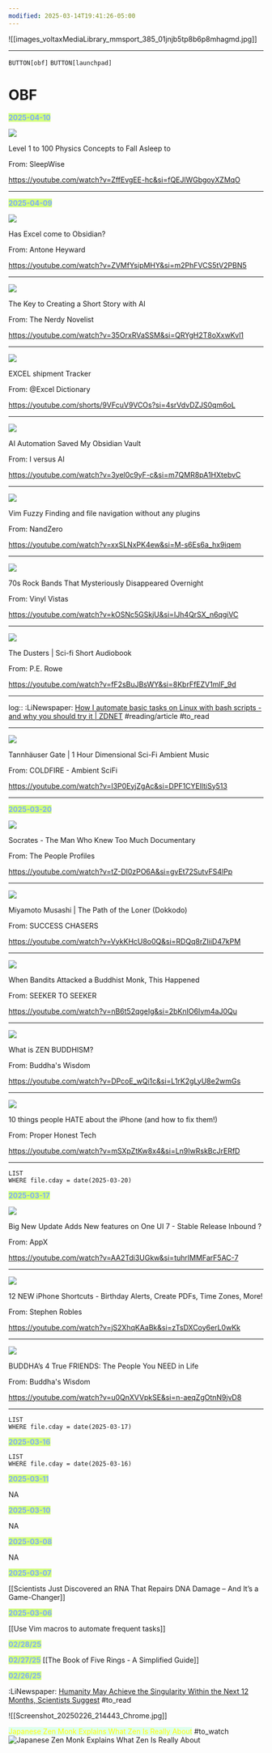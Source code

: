 ```yaml
---
modified: 2025-03-14T19:41:26-05:00
---
```

![[images_voltaxMediaLibrary_mmsport_385_01jnjb5tp8b6p8mhagmd.jpg]]

---

`BUTTON[obf]`  `BUTTON[launchpad]`

# OBF

**<span style="background-color:#D2FD7E;"><span style='color: #7EABFD'>2025-04-10</span></span>**

![](https://i.ytimg.com/vi/ZffEvgEE-hc/hqdefault.jpg)

Level 1 to 100 Physics Concepts to Fall Asleep to

From: SleepWise

https://youtube.com/watch?v=ZffEvgEE-hc&si=fQEJlWGbgoyXZMqO

---




**<span style="background-color:#D2FD7E;"><span style='color: #7EABFD'>2025-04-09</span></span>**

![](https://i.ytimg.com/vi/ZVMfYsipMHY/hqdefault.jpg)

Has Excel come to Obsidian?

From: Antone Heyward

https://youtube.com/watch?v=ZVMfYsipMHY&si=m2PhFVCS5tV2PBN5

---

![](https://i.ytimg.com/vi/35OrxRVaSSM/hqdefault.jpg)

The Key to Creating a Short Story with AI

From: The Nerdy Novelist

https://youtube.com/watch?v=35OrxRVaSSM&si=QRYgH2T8oXxwKvl1

---
![](%http_data.thumbnail_url)

EXCEL shipment Tracker

From: @Excel Dictionary

https://youtube.com/shorts/9VFcuV9VCOs?si=4srVdvDZJS0qm6oL

---
![](https://i.ytimg.com/vi/3yel0c9yF-c/hqdefault.jpg)

AI Automation Saved My Obsidian Vault

From: I versus AI

https://youtube.com/watch?v=3yel0c9yF-c&si=m7QMR8pA1HXtebvC

---

![](https://i.ytimg.com/vi/xxSLNxPK4ew/hqdefault.jpg)

Vim Fuzzy Finding and file navigation without any plugins

From: NandZero

https://youtube.com/watch?v=xxSLNxPK4ew&si=M-s6Es6a_hx9iqem

---

![](https://i.ytimg.com/vi/kOSNc5GSkjU/hqdefault.jpg)

70s Rock Bands That Mysteriously Disappeared Overnight

From: Vinyl Vistas

https://youtube.com/watch?v=kOSNc5GSkjU&si=IJh4QrSX_n6qgiVC

---
![](https://i.ytimg.com/vi/fF2sBuJBsWY/hqdefault.jpg)

The Dusters | Sci-fi Short Audiobook

From: P.E. Rowe

https://youtube.com/watch?v=fF2sBuJBsWY&si=8KbrFfEZV1mlF_9d

---

log:: :LiNewspaper: [How I automate basic tasks on Linux with bash scripts - and why you should try it | ZDNET](%cl_text) #reading/article #to_read

---
![](https://i.ytimg.com/vi/I3P0EyjZgAc/hqdefault.jpg)

Tannhäuser Gate | 1 Hour Dimensional Sci-Fi Ambient Music

From: COLDFIRE - Ambient SciFi

https://youtube.com/watch?v=I3P0EyjZgAc&si=DPF1CYElltiSy513

---










**<span style="background-color:#D2FD7E;"><span style='color: #7EABFD'>2025-03-20</span></span>**



![](https://i.ytimg.com/vi/tZ-Dl0zPO6A/hqdefault.jpg)

Socrates - The Man Who Knew Too Much Documentary

From: The People Profiles

https://youtube.com/watch?v=tZ-Dl0zPO6A&si=gvEt72SutvFS4lPp

---

![](https://i.ytimg.com/vi/VykKHcU8o0Q/hqdefault.jpg)

Miyamoto Musashi | The Path of the Loner (Dokkodo)

From: SUCCESS CHASERS

https://youtube.com/watch?v=VykKHcU8o0Q&si=RDQq8rZIiiD47kPM

---

![](https://i.ytimg.com/vi/nB6t52qgeIg/hqdefault.jpg)

When Bandits Attacked a Buddhist Monk, This Happened

From: SEEKER TO SEEKER

https://youtube.com/watch?v=nB6t52qgeIg&si=2bKnIO6Iym4aJ0Qu

---

![](https://i.ytimg.com/vi/DPcoE_wQi1c/hqdefault.jpg)

What is ZEN BUDDHISM?

From: Buddha's Wisdom

https://youtube.com/watch?v=DPcoE_wQi1c&si=L1rK2gLyU8e2wmGs

---

![](https://i.ytimg.com/vi/mSXpZtKw8x4/hqdefault.jpg)

10 things people HATE about the iPhone (and how to fix them!)

From: Proper Honest Tech

https://youtube.com/watch?v=mSXpZtKw8x4&si=Ln9IwRskBcJrERfD

---


```dataview
LIST
WHERE file.cday = date(2025-03-20)
```

**<span style="background-color:#D2FD7E;"><span style='color: #7EABFD'>2025-03-17</span></span>**

![](https://i.ytimg.com/vi/AA2Tdi3UGkw/hqdefault.jpg)

Big New Update Adds New features on One UI 7 - Stable Release Inbound ?

From: AppX

https://youtube.com/watch?v=AA2Tdi3UGkw&si=tuhrIMMFarF5AC-7

---
![](https://i.ytimg.com/vi/jS2XhqKAaBk/hqdefault.jpg)

12 NEW iPhone Shortcuts - Birthday Alerts, Create PDFs, Time Zones, More!

From: Stephen Robles

https://youtube.com/watch?v=jS2XhqKAaBk&si=zTsDXCoy6erL0wKk

---
![](https://i.ytimg.com/vi/u0QnXVVpkSE/hqdefault.jpg)

BUDDHA’s 4 True FRIENDS: The People You NEED in Life

From: Buddha's Wisdom

https://youtube.com/watch?v=u0QnXVVpkSE&si=n-aeqZgOtnN9jvD8

---





```dataview
LIST
WHERE file.cday = date(2025-03-17)
```

**<span style="background-color:#D2FD7E;"><span style='color: #7EABFD'>2025-03-16</span></span>**

```dataview
LIST
WHERE file.cday = date(2025-03-16)
```

**<span style="background-color:#D2FD7E;"><span style='color: #7EABFD'>2025-03-11</span></span>**

NA

**<span style="background-color:#D2FD7E;"><span style='color: #7EABFD'>2025-03-10</span></span>**

NA

**<span style="background-color:#D2FD7E;"><span style='color: #7EABFD'>2025-03-08</span></span>**

NA


**<span style="background-color:#D2FD7E;"><span style='color: #7EABFD'>2025-03-07</span></span>**

[[Scientists Just Discovered an RNA That Repairs DNA Damage – And It’s a Game-Changer]]


**<span style="background-color:#D2FD7E;"><span style='color: #7EABFD'>2025-03-06</span></span>**

[[Use Vim macros to automate frequent tasks]]


**<span style="background-color:#D2FD7E;"><span style='color: #7EABFD'>02/28/25</span></span>**



**<span style="background-color:#D2FD7E;"><span style='color: #7EABFD'>02/27/25</span></span>**
[[The Book of Five Rings - A Simplified Guide]]



**<span style="background-color:#D2FD7E;"><span style='color: #7EABFD'>02/26/25</span></span>**

:LiNewspaper: [Humanity May Achieve the Singularity Within the Next 12 Months, Scientists Suggest](https://www.popularmechanics.com/science/a63922719/singularity-12-months/) #to_read 

![[Screenshot_20250226_214443_Chrome.jpg]]

<mark style="background: #CAFFE599;"><span style="color: yellow;">Japanese Zen Monk Explains What Zen Is Really About</span></mark>  #to_watch
    ![Japanese Zen Monk Explains What Zen Is Really About](https://youtube.com/watch?v=Q2oVcOo37xU&si=01KpIy7tjeQG1DSQ)

